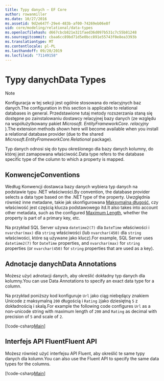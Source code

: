 ```yaml
---
title: Typy danych — EF Core
author: rowanmiller
ms.date: 10/27/2016
ms.assetid: 9d2e647f-29e4-483b-af00-74269eb06e8f
uid: core/modeling/relational/data-types
ms.openlocfilehash: d667cbcb821e321faed36d097b531c7c55b81248
ms.sourcegitcommit: cbaa6cc89bd71d5e0bcc891e55743f0e8ea3393b
ms.translationtype: MT
ms.contentlocale: pl-PL
ms.lasthandoff: 09/20/2019
ms.locfileid: "71149158"
---
```

# <a name="data-types"></a><span data-ttu-id="b361a-102">Typy danych</span><span class="sxs-lookup"><span data-stu-id="b361a-102">Data Types</span></span>

> [!NOTE]  
> <span data-ttu-id="b361a-103">Konfiguracja w tej sekcji jest ogólnie stosowana do relacyjnych baz danych.</span><span class="sxs-lookup"><span data-stu-id="b361a-103">The configuration in this section is applicable to relational databases in general.</span></span> <span data-ttu-id="b361a-104">Przedstawione tutaj metody rozszerzania staną się dostępne po zainstalowaniu dostawcy relacyjnej bazy danych (ze względu na współużytkowany pakiet *Microsoft. EntityFrameworkCore. relacyjny* ).</span><span class="sxs-lookup"><span data-stu-id="b361a-104">The extension methods shown here will become available when you install a relational database provider (due to the shared *Microsoft.EntityFrameworkCore.Relational* package).</span></span>

<span data-ttu-id="b361a-105">Typ danych odnosi się do typu określonego dla bazy danych kolumny, do której jest zamapowana właściwość.</span><span class="sxs-lookup"><span data-stu-id="b361a-105">Data type refers to the database specific type of the column to which a property is mapped.</span></span>

## <a name="conventions"></a><span data-ttu-id="b361a-106">Konwencje</span><span class="sxs-lookup"><span data-stu-id="b361a-106">Conventions</span></span>

<span data-ttu-id="b361a-107">Według Konwencji dostawca bazy danych wybiera typ danych na podstawie typu .NET właściwości.</span><span class="sxs-lookup"><span data-stu-id="b361a-107">By convention, the database provider selects a data type based on the .NET type of the property.</span></span> <span data-ttu-id="b361a-108">Uwzględnia również inne metadane, takie jak skonfigurowana [Maksymalna długość](../max-length.md), czy właściwość jest częścią klucza podstawowego itd.</span><span class="sxs-lookup"><span data-stu-id="b361a-108">It also takes into account other metadata, such as the configured [Maximum Length](../max-length.md), whether the property is part of a primary key, etc.</span></span>

<span data-ttu-id="b361a-109">Na przykład SQL Server używa `datetime2(7)` dla `DateTime` właściwości i `nvarchar(max)` dla `string` właściwości (lub `nvarchar(450)` dla `string` właściwości, które są używane jako klucz).</span><span class="sxs-lookup"><span data-stu-id="b361a-109">For example, SQL Server uses `datetime2(7)` for `DateTime` properties, and `nvarchar(max)` for `string` properties (or `nvarchar(450)` for `string` properties that are used as a key).</span></span>

## <a name="data-annotations"></a><span data-ttu-id="b361a-110">Adnotacje danych</span><span class="sxs-lookup"><span data-stu-id="b361a-110">Data Annotations</span></span>

<span data-ttu-id="b361a-111">Możesz użyć adnotacji danych, aby określić dokładny typ danych dla kolumny.</span><span class="sxs-lookup"><span data-stu-id="b361a-111">You can use Data Annotations to specify an exact data type for a column.</span></span>

<span data-ttu-id="b361a-112">Na przykład poniższy kod konfiguruje `Url` jako ciąg niebędący znakiem Unicode z maksymalną `200` długością i `Rating` `2`jako dziesiętną `5` z dokładnością i skalą.</span><span class="sxs-lookup"><span data-stu-id="b361a-112">For example the following code configures `Url` as a non-unicode string with maximum length of `200` and `Rating` as decimal with precision of `5` and scale of `2`.</span></span>

[!code-csharp[Main](../../../../samples/core/Modeling/DataAnnotations/Samples/Relational/DataType.cs?name=Entities&highlight=4,6)]

## <a name="fluent-api"></a><span data-ttu-id="b361a-113">Interfejs API Fluent</span><span class="sxs-lookup"><span data-stu-id="b361a-113">Fluent API</span></span>

<span data-ttu-id="b361a-114">Możesz również użyć interfejsu API Fluent, aby określić te same typy danych dla kolumn.</span><span class="sxs-lookup"><span data-stu-id="b361a-114">You can also use the Fluent API to specify the same data types for the columns.</span></span>

[!code-csharp[Main](../../../../samples/core/Modeling/FluentAPI/Samples/Relational/DataType.cs?name=Model&highlight=9-10)]
